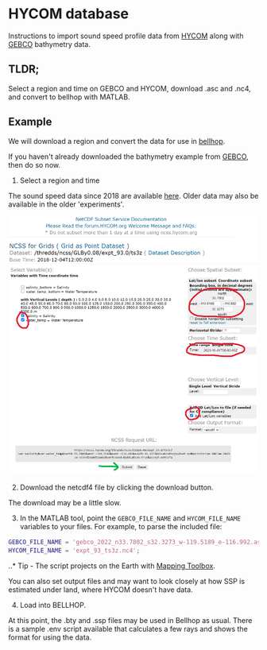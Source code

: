 # HYCOM database
Instructions to import sound speed profile data from [HYCOM](https://www.hycom.org/) along with [GEBCO](../gebco/README.md) bathymetry data.

## TLDR;
Select a region and time on GEBCO and HYCOM, download .asc and .nc4, and convert to bellhop with MATLAB.

## Example
We will download a region and convert the data for use in [bellhop](https://github.com/A-New-BellHope/bellhopcuda).

If you haven't already downloaded the bathymetry example from [GEBCO](../gebco/README.md), then do so now.

1. Select a region and time

The sound speed data since 2018 are available [here](https://ncss.hycom.org/thredds/ncss/grid/GLBy0.08/expt_93.0/ts3z/dataset.html). Older data may also be available in the older 'experiments'.

![alt text](./hycom_sample.png "Screen shot with region marked")

2. Download the netcdf4 file by clicking the download button.

The download may be a little slow.

3. In the MATLAB tool, point the `GEBCO_FILE_NAME` and `HYCOM_FILE_NAME` variables to your files. For example, to parse the included file:
```matlab
GEBCO_FILE_NAME = 'gebco_2022_n33.7802_s32.3273_w-119.5189_e-116.992.asc';
HYCOM_FILE_NAME = 'expt_93_ts3z.nc4';
```
..* Tip - The script projects on the Earth with [Mapping Toolbox](https://www.mathworks.com/products/mapping.html).

You can also set output files and may want to look closely at how SSP is estimated under land, where HYCOM doesn't have data.

4. Load into BELLHOP.

At this point, the .bty and .ssp files may be used in Bellhop as usual. There is a sample .env script available that calculates a few rays and shows the format for using the data.

